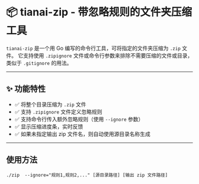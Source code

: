 # 📦 tianai-zip - 带忽略规则的文件夹压缩工具

`tianai-zip` 是一个用 Go 编写的命令行工具，可将指定的文件夹压缩为 `.zip` 文件。
它支持使用 `.zipignore` 文件或命令行参数来排除不需要压缩的文件或目录，类似于 `.gitignore` 的用法。

---

## ✨ 功能特性

- ✅ 将整个目录压缩为 `.zip` 文件
- ✅ 支持 `.zipignore` 文件定义忽略规则
- ✅ 支持命令行传入额外忽略规则（使用 `--ignore` 参数）
- ✅ 显示压缩进度条，实时反馈
- ✅ 如果未指定输出 zip 文件名，则自动使用源目录名称生成

---


## 使用方法
```shell 
./zip  --ignore="规则1,规则2,..." [源目录路径] [输出 zip 文件路径]
```
